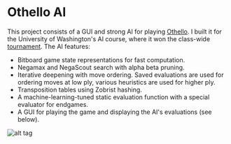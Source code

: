 # Othello AI
This project consists of a GUI and strong AI for playing [Othello](https://en.wikipedia.org/wiki/Othello). I built it for the University of Washington's AI course, where it won the class-wide [tournament](https://courses.cs.washington.edu/courses/cse473/11sp/othello/tournament.html). The AI features:
* Bitboard game state representations for fast computation.
* Negamax and NegaScout search with alpha beta pruning.
* Iterative deepening with move ordering. Saved evaluations are used for ordering moves at low ply, various heuristics are used for higher ply. 
* Transposition tables using Zobrist hashing.
* A machine-learning-tuned static evaluation function with a special evaluator for endgames.
* A GUI for playing the game and displaying the AI's evaluations (see below). 

![alt tag](https://github.com/clarkkev/othello-ai/blob/master/screenshots/screenshot.png)
